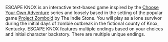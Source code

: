 ESCAPE KNOX is an interactive text-based game inspired by the [Choose Your Own Adventure](https://en.wikipedia.org/wiki/Choose_Your_Own_Adventure) series and loosely based in the setting of the popular game [Project Zomboid](https://projectzomboid.com/blog/) by The Indie Stone. You will play as a lone survivor during the initial days of zombie outbreak in the fictional county of Knox, Kentucky. ESCAPE KNOX features multiple endings based on your choices and initial character backstory. There are multiple unique endings.
